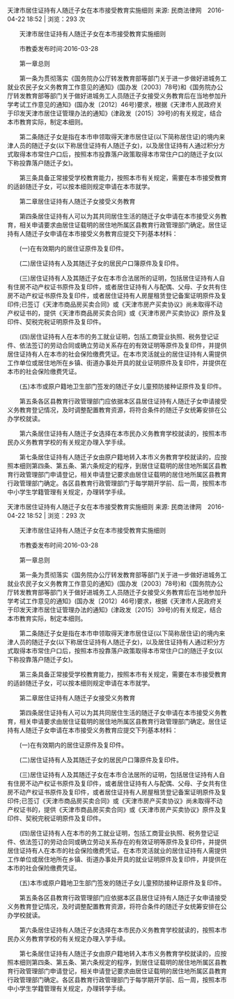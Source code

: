 ---
---
天津市居住证持有人随迁子女在本市接受教育实施细则
来源: 民商法律网　2016-04-22 18:52 | 浏览：293 次

　　天津市居住证持有人随迁子女在本市接受教育实施细则

　　市教委发布时间:2016-03-28

　　第一章总则

　　第一条为贯彻落实《国务院办公厅转发教育部等部门关于进一步做好进城务工就业农民子女义务教育工作意见的通知》(国办发〔2003〕78号)和《国务院办公厅转发教育部等部门关于做好进城务工人员随迁子女接受义务教育后在当地参加升学考试工作意见的通知》(国办发〔2012〕46号)要求，根据《天津市人民政府关于印发天津市居住证管理办法的通知》(津政发〔2015〕39号)的有关规定，结合本市教育实际，制定本细则。

　　第二条随迁子女是指在本市申领取得天津市居住证(以下简称居住证)的境内来津人员的随迁子女(以下称居住证持有人随迁子女)，以及居住证持有人通过积分方式取得本市常住户口后，按照本市投靠落户政策取得本市常住户口的随迁子女(以下称投靠落户随迁子女)。

　　第三条具备正常接受学校教育能力，按照本市有关规定，需要在本市接受教育的适龄随迁子女，可以按本细则规定申请在本市就学。

　　第二章居住证持有人随迁子女接受义务教育

　　第四条居住证持有人可以为其共同居住生活的随迁子女申请在本市接受义务教育，相关申请要求由居住证载明的居住地所属区县教育行政管理部门确定。居住证持有人随迁子女申请在本市接受义务教育应提交下列基本材料：

　　(一)在有效期内的居住证原件及复印件。

　　(二)居住证持有人及其随迁子女的居民户口簿原件及复印件。

　　(三)居住证持有人及其随迁子女在本市合法居所的证明，包括居住证持有人自有住房不动产权证书原件及复印件，或者居住证持有人与配偶、父母、子女共有住房不动产权证书原件及复印件，或者居住证持有人房屋租赁登记备案证明原件及复印件;已签订《天津市商品房买卖合同》或《天津市房产买卖协议》尚未取得不动产权证书的，提供《天津市商品房买卖合同》或《天津市房产买卖协议》原件及复印件、契税完税证明原件及复印件。

　　(四)居住证持有人在本市的务工就业证明，包括工商营业执照、税务登记证件、依法签订的劳动合同或确立劳动关系存在的有效证明等原件及复印件，并提供居住证持有人在本市的社会保险缴费凭证。在本市灵活就业的居住证持有人需提供工作单位或居住地所在乡镇、街道办事处开具的就业证明原件及复印件，并提供在本市的社会保险缴费凭证。

　　(五)本市或原户籍地卫生部门签发的随迁子女儿童预防接种证原件及复印件。

　　第五条各区县教育行政管理部门应依据本区县居住证持有人随迁子女申请接受义务教育登记情况，及时调整配置教育资源，将符合条件的随迁子女统筹安排在公办学校就读。

　　第六条居住证持有人随迁子女选择在本市民办义务教育学校就读的，按照本市民办义务教育学校的有关规定办理入学手续。

　　第七条居住证持有人随迁子女由原户籍地转入本市义务教育学校就读的，应按照本细则第四条、第五条、第六条规定的程序，到居住证载明的居住地所属区县教育行政管理部门申请登记，相关申请登记要求由居住证载明的居住地所属区县教育行政管理部门确定。各区县教育行政管理部门于每学期开学前、后一周，按照本市中小学生学籍管理有关规定，办理转学手续。

天津市居住证持有人随迁子女在本市接受教育实施细则
来源: 民商法律网　2016-04-22 18:52 | 浏览：293 次

　　天津市居住证持有人随迁子女在本市接受教育实施细则

　　市教委发布时间:2016-03-28

　　第一章总则

　　第一条为贯彻落实《国务院办公厅转发教育部等部门关于进一步做好进城务工就业农民子女义务教育工作意见的通知》(国办发〔2003〕78号)和《国务院办公厅转发教育部等部门关于做好进城务工人员随迁子女接受义务教育后在当地参加升学考试工作意见的通知》(国办发〔2012〕46号)要求，根据《天津市人民政府关于印发天津市居住证管理办法的通知》(津政发〔2015〕39号)的有关规定，结合本市教育实际，制定本细则。

　　第二条随迁子女是指在本市申领取得天津市居住证(以下简称居住证)的境内来津人员的随迁子女(以下称居住证持有人随迁子女)，以及居住证持有人通过积分方式取得本市常住户口后，按照本市投靠落户政策取得本市常住户口的随迁子女(以下称投靠落户随迁子女)。

　　第三条具备正常接受学校教育能力，按照本市有关规定，需要在本市接受教育的适龄随迁子女，可以按本细则规定申请在本市就学。

　　第二章居住证持有人随迁子女接受义务教育

　　第四条居住证持有人可以为其共同居住生活的随迁子女申请在本市接受义务教育，相关申请要求由居住证载明的居住地所属区县教育行政管理部门确定。居住证持有人随迁子女申请在本市接受义务教育应提交下列基本材料：

　　(一)在有效期内的居住证原件及复印件。

　　(二)居住证持有人及其随迁子女的居民户口簿原件及复印件。

　　(三)居住证持有人及其随迁子女在本市合法居所的证明，包括居住证持有人自有住房不动产权证书原件及复印件，或者居住证持有人与配偶、父母、子女共有住房不动产权证书原件及复印件，或者居住证持有人房屋租赁登记备案证明原件及复印件;已签订《天津市商品房买卖合同》或《天津市房产买卖协议》尚未取得不动产权证书的，提供《天津市商品房买卖合同》或《天津市房产买卖协议》原件及复印件、契税完税证明原件及复印件。

　　(四)居住证持有人在本市的务工就业证明，包括工商营业执照、税务登记证件、依法签订的劳动合同或确立劳动关系存在的有效证明等原件及复印件，并提供居住证持有人在本市的社会保险缴费凭证。在本市灵活就业的居住证持有人需提供工作单位或居住地所在乡镇、街道办事处开具的就业证明原件及复印件，并提供在本市的社会保险缴费凭证。

　　(五)本市或原户籍地卫生部门签发的随迁子女儿童预防接种证原件及复印件。

　　第五条各区县教育行政管理部门应依据本区县居住证持有人随迁子女申请接受义务教育登记情况，及时调整配置教育资源，将符合条件的随迁子女统筹安排在公办学校就读。

　　第六条居住证持有人随迁子女选择在本市民办义务教育学校就读的，按照本市民办义务教育学校的有关规定办理入学手续。

　　第七条居住证持有人随迁子女由原户籍地转入本市义务教育学校就读的，应按照本细则第四条、第五条、第六条规定的程序，到居住证载明的居住地所属区县教育行政管理部门申请登记，相关申请登记要求由居住证载明的居住地所属区县教育行政管理部门确定。各区县教育行政管理部门于每学期开学前、后一周，按照本市中小学生学籍管理有关规定，办理转学手续。

